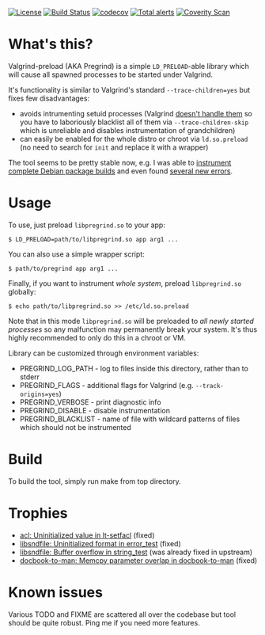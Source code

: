[![License](http://img.shields.io/:license-MIT-blue.svg)](https://github.com/yugr/Localizer/blob/master/LICENSE.txt)
[![Build Status](https://github.com/yugr/valgrind-preload/actions/workflows/ci.yml/badge.svg)](https://github.com/yugr/valgrind-preload/actions)
[![codecov](https://codecov.io/gh/yugr/valgrind-preload/branch/master/graph/badge.svg)](https://codecov.io/gh/yugr/valgrind-preload)
[![Total alerts](https://img.shields.io/lgtm/alerts/g/yugr/valgrind-preload.svg?logo=lgtm&logoWidth=18)](https://lgtm.com/projects/g/yugr/valgrind-preload/alerts/)
[![Coverity Scan](https://scan.coverity.com/projects/yugr-valgrind-preload/badge.svg)](https://scan.coverity.com/projects/yugr-valgrind-preload)


# What's this?

Valgrind-preload (AKA Pregrind) is a simple `LD_PRELOAD`-able library
which will cause all spawned processes to be started under Valgrind.

It's functionality is similar to Valgrind's standard `--trace-children=yes`
but fixes few disadvantages:
* avoids intrumenting setuid processes (Valgrind
  [doesn't handle them](http://stackoverflow.com/questions/1701752/how-do-i-run-valgrind-to-a-process-which-has-super-user-bit-on)
  so you have to laboriously blacklist all of them via `--trace-children-skip`
  which is unreliable and disables instrumentation of grandchildren)
* can easily be enabled for the whole distro or chroot via `ld.so.preload`
  (no need to search for `init` and replace it with a wrapper)

The tool seems to be pretty stable now, e.g. I was able to
[instrument complete Debian package builds](https://github.com/yugr/debian_pkg_test/tree/master/examples/valgrind-preload)
and even found [several new errors](https://github.com/yugr/valgrind-preload#trophies).

# Usage

To use, just preload `libpregrind.so` to your app:

    $ LD_PRELOAD=path/to/libpregrind.so app arg1 ...

You can also use a simple wrapper script:

    $ path/to/pregrind app arg1 ...

Finally, if you want to instrument _whole system_, preload `libpregrind.so`
globally:

    $ echo path/to/libpregrind.so >> /etc/ld.so.preload

Note that in this mode `libpregrind.so` will be preloaded to
_all newly started processes_ so any malfunction may permanently break your
system. It's thus highly recommended to only do this in a chroot or VM.

Library can be customized through environment variables:
* PREGRIND\_LOG\_PATH - log to files inside this directory, rather than to stderr
* PREGRIND\_FLAGS - additional flags for Valgrind (e.g. `--track-origins=yes`)
* PREGRIND\_VERBOSE - print diagnostic info
* PREGRIND\_DISABLE - disable instrumentation
* PREGRIND\_BLACKLIST - name of file with wildcard patterns of files
  which should not be instrumented

# Build

To build the tool, simply run make from top directory.

# Trophies

* [acl: Uninitialized value in lt-setfacl](http://savannah.nongnu.org/bugs/index.php?50566) (fixed)
* [libsndfile: Uninitialized format in error\_test](https://github.com/erikd/libsndfile/issues/209) (fixed)
* [libsndfile: Buffer overflow in string\_test](https://github.com/erikd/libsndfile/issues/208) (was already fixed in upstream)
* [docbook-to-man: Memcpy parameter overlap in docbook-to-man](https://bugs.debian.org/cgi-bin/bugreport.cgi?bug=858389) (fixed)

# Known issues

Various TODO and FIXME are scattered all over the codebase
but tool should be quite robust. Ping me if you need more features.
